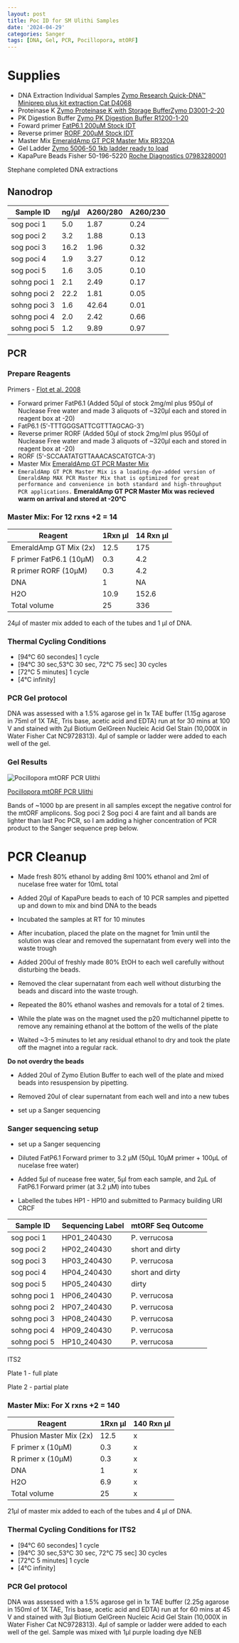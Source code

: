 ```yaml
---
layout: post
title: Poc ID for SM Ulithi Samples
date: '2024-04-29'
categories: Sanger
tags: [DNA, Gel, PCR, Pocillopora, mtORF]
---
```


# Supplies

- DNA Extraction Individual Samples [Zymo Research Quick-DNA™ Miniprep plus kit extraction Cat D4068](https://github.com/hputnam/Putnam_Lab_Notebook/blob/master/images/d4068_d4069_quick-dna_miniprep_plus_kit.pdf) 
- Proteinase K [Zymo Proteinase K with Storage BufferZymo D3001-2-20](https://www.zymoresearch.com/products/proteinase-k-w-storage-buffer-set)
- PK Digestion Buffer [Zymo PK Digestion Buffer R1200-1-20](https://www.zymoresearch.com/products/pk-digestion-buffer)   
- Foward primer [FatP6.1 200µM Stock IDT](https://github.com/hputnam/Putnam_Lab_Notebook/blob/master/images/Fatp6.1_IDT_Spec_328104852.pdf) 
- Reverse primer [RORF 200µM Stock IDT](https://github.com/hputnam/Putnam_Lab_Notebook/blob/master/images/RORF_IDT_Spec_328104853.pdf)         
- Master Mix [EmeraldAmp GT PCR Master Mix RR320A](https://github.com/hputnam/Putnam_Lab_Notebook/blob/master/images/TaKaRa_Emerald_RR320A_DS.pdf)
- Gel Ladder [Zymo 5006-50 1kb ladder ready to load](https://www.zymoresearch.com/products/zr-1-kb-dna-marker)
- KapaPure Beads Fisher 50-196-5220 [Roche Diagnostics 07983280001](https://www.fishersci.com/shop/products/kapa-pure-beads-4/501965220) 

Stephane completed DNA extractions

## Nanodrop

Sample ID |  ng/µl | A260/280 | A260/230|
---|---|---| ---|
sog poci 1 |   5.0|1.87|0.24|
sog poci 2 |   3.2|1.88|0.13|
sog poci 3 |  16.2|1.96|0.32|
sog poci 4 |   1.9|3.27|0.12|
sog poci 5 |   1.6|3.05|0.10|
sohng poci 1 | 2.1|2.49|0.17|
sohng poci 2 |22.2|1.81|0.05|
sohng poci 3 | 1.6|42.64|0.01|
sohng poci 4 | 2.0|2.42|0.66|
sohng poci 5 | 1.2|9.89|0.97|


## PCR
### Prepare Reagents
Primers - [Flot et al. 2008](https://www.sciencedirect.com/science/article/pii/S1631069107003812?via%3Dihub)   
- Forward primer FatP6.1	(Added 50µl of stock 2mg/ml plus 950µl of Nuclease Free water and made 3 aliquots of ~320µl each and stored in reagent box at -20)   
- FatP6.1 (5′-TTTGGGSATTCGTTTAGCAG-3′)    
- Reverse primer RORF	(Added 50µl of stock 2mg/ml plus 950µl of Nuclease Free water and made 3 aliquots of ~320µl each and stored in reagent box at -20)     
- RORF (5′-SCCAATATGTTAAACASCATGTCA-3′)    
- Master Mix [EmeraldAmp GT PCR Master Mix]()
- ```EmeraldAmp GT PCR Master Mix is a loading-dye-added version of EmeraldAmp MAX PCR Master Mix that is optimized for great performance and convenience in both standard and high-throughput PCR applications.```
**EmeraldAmp GT PCR Master Mix was recieved warm on arrival and stored at -20°C**

### Master Mix: For 12 rxns +2 = 14 

Reagent | 1Rxn µl | 14 Rxn µl |  
---|---|---|
EmeraldAmp GT Mix (2x)| 		12.5	|	175|
F primer FatP6.1 (10µM) |	0.3	|	4.2
R primer RORF		(10µM)  |	0.3	|	4.2
DNA		|				1		| NA	
H2O			|			10.9	|	152.6
Total volume 		|	25		|	336

24µl of master mix added to each of the tubes and 1 µl of DNA. 


### Thermal Cycling Conditions 
- [94°C 60 secondes] 1 cycle
- [94°C 30 sec,53°C 30 sec, 72°C 75 sec] 30 cycles
- [72°C 5 minutes] 1 cycle
- [4°C infinity]

### PCR Gel protocol
DNA was assessed with a 1.5% agarose gel in 1x TAE buffer (1.15g agarose in 75ml of 1X TAE, Tris base, acetic acid and EDTA) run at for 30 mins at 100 V and stained with 2µl Biotium GelGreen Nucleic Acid Gel Stain (10,000X in Water Fisher Cat NC9728313). 4µl of sample or ladder were added to each well of the gel.

### Gel Results
   
![Pocillopora mtORF PCR Ulithi](https://github.com/hputnam/Putnam_Lab_Notebook/blob/master/images/20240429_Stephane_mtORF_gel.jpg?raw=true)

[Pocillopora mtORF PCR Ulithi](https://github.com/hputnam/Putnam_Lab_Notebook/blob/master/images/20240429_Stephane_mtORF_gel.jpg?raw=true)


Bands of ~1000 bp are present in all samples except the negative control for the mtORF amplicons. Sog poci 2 Sog poci 4 are faint and all bands are lighter than last Poc PCR, so I am adding a higher concentration of PCR product to the Sanger sequence prep below.  


# PCR Cleanup
- Made fresh 80% ethanol by adding 8ml 100% ethanol and 2ml of nucelase free water for 10mL total

- Added 20µl of KapaPure beads  to each of 10 PCR samples and pipetted up and down to mix and bind DNA to the beads

-  Incubated the samples at RT for 10 minutes 

- After incubation, placed the plate on the magnet for 1min until the solution was clear and removed the supernatant from every well into the waste trough

- Added 200ul of freshly made 80% EtOH to each well carefully without disturbing the beads. 

- Removed the clear supernatant from each well without disturbing the beads and discard into the waste trough.

- Repeated the 80% ethanol washes and removals for a total of 2 times. 

- While the plate was on the magnet used the p20 multichannel pipette to remove any remaining ethanol at the bottom of the wells of the plate 

- Waited ~3-5 minutes to let any residual ethanol to dry and took the plate off the magnet into a regular rack.

**Do not overdry the beads**

- Added 20ul of Zymo Elution Buffer to each well of the plate and mixed beads into resuspension by pipetting.

- Removed 20ul of clear supernatant from each well and into a new tubes

- set up a Sanger sequencing 


### Sanger sequencing setup
- set up a Sanger sequencing 

- Diluted FatP6.1 Forward primer to 3.2 µM (50µL 10µM primer + 100µL of nucelase free water)

- Added 5µl of nucease free water, 5µl from each sample, and 2µL of FatP6.1 Forward primer (at 3.2 µM) into tubes

- Labelled the tubes HP1 - HP10 and submitted to Parmacy building URI CRCF 

   
Sample ID |  Sequencing Label | mtORF Seq Outcome |
---|---|----|
sog poci 1 |   HP01_240430| P. verrucosa|
sog poci 2 |   HP02_240430| short and dirty |
sog poci 3 |   HP03_240430| P. verrucosa|
sog poci 4 |   HP04_240430| short and dirty |
sog poci 5 |   HP05_240430| dirty |
sohng poci 1 | HP06_240430| P. verrucosa|
sohng poci 2 | HP07_240430| P. verrucosa|
sohng poci 3 | HP08_240430| P. verrucosa|
sohng poci 4 | HP09_240430| P. verrucosa|
sohng poci 5 | HP10_240430| P. verrucosa|


ITS2


Plate 1 - full plate

Plate 2 - partial plate

### Master Mix: For X rxns +2 = 140 

Reagent | 1Rxn µl | 140 Rxn µl |  
---|---|---|
Phusion Master Mix (2x)| 		12.5	|	x|
F primer x (10µM) |	0.3	|	x
R primer x	(10µM)  |	0.3	|	x
DNA		|				1		| x	
H2O			|			6.9	|	x
Total volume 		|	25		|	x

21µl of master mix added to each of the tubes and 4 µl of DNA. 


### Thermal Cycling Conditions for ITS2
- [94°C 60 secondes] 1 cycle
- [94°C 30 sec,53°C 30 sec, 72°C 75 sec] 30 cycles
- [72°C 5 minutes] 1 cycle
- [4°C infinity]

### PCR Gel protocol
DNA was assessed with a 1.5% agarose gel in 1x TAE buffer (2.25g agarose in 150ml of 1X TAE, Tris base, acetic acid and EDTA) run at for 60 mins at 45 V and stained with 3µl Biotium GelGreen Nucleic Acid Gel Stain (10,000X in Water Fisher Cat NC9728313). 4µl of sample or ladder were added to each well of the gel. Sample was mixed with 1µl purple loading dye NEB